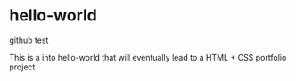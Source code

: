 # hello-world
github test

This is a into hello-world that will eventually lead to a HTML + CSS portfolio project
